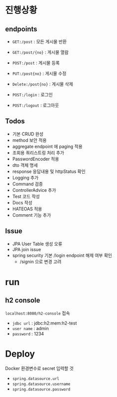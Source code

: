 # 진행상황

## endpoints
- `GET:/post` : 모든 게시물 반환
- `GET:/post/{no}` : 게시물 열람 
- `POST:/post` : 게시물 등록
- `PUT:/post{no}` : 게시물 수정
- `Delete:/post{no}` : 게시물 삭제

- `POST:/login` : 로그인
- `POST:/logout` : 로그아웃

## Todos

- 기본 CRUD 완성
- method 보안 적용
- aggregate endpoint 에 paging 적용
- 조회용 쿼리스트링 처리 추가
- PasswordEncoder 적용
- dto 객체 명세
- response 응답내용 및 httpStatus 확인
- Logging 추가
- Command 검증
- ControllerAdvice 추가
- Test 코드 작성
- Docs 작성
- HATEOAS 적용
- Comment 기능 추가

## Issue
- JPA User Table 생성 오류
- JPA join issue
- spring security 기본 /login endpoint 해제 여부 확인
  - /signin 으로 변경 고려

# run

## h2 console

`localhost:8080/h2-console` 접속
- `jdbc url` : jdbc:h2:mem:h2-test
- `user name` : admin
- `password` : 1234

# Deploy

Docker 환경변수로 secret 입력할 것

- `spring.datasource.url`
- `spring.datasource.username`
- `spring.datasource.password`
